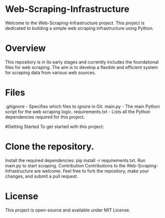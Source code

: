 # Web-Scraping-Infrastructure
Welcome to the Web-Scraping-Infrastructure project. This project is dedicated to building a simple web scraping infrastructure using Python.

# Overview
This repository is in its early stages and currently includes the foundational files for web scraping. The aim is to develop a flexible and efficient system for scraping data from various web sources.

# Files
.gitignore - Specifies which files to ignore in Git.
main.py - The main Python script for the web scraping logic.
requirements.txt - Lists all the Python dependencies required for this project.

#Getting Started
To get started with this project:

# Clone the repository.
Install the required dependencies: pip install -r requirements.txt.
Run main.py to start scraping.
Contribution
Contributions to the Web-Scraping-Infrastructure are welcome. Feel free to fork the repository, make your changes, and submit a pull request.

# License
This project is open-source and available under MIT License.
